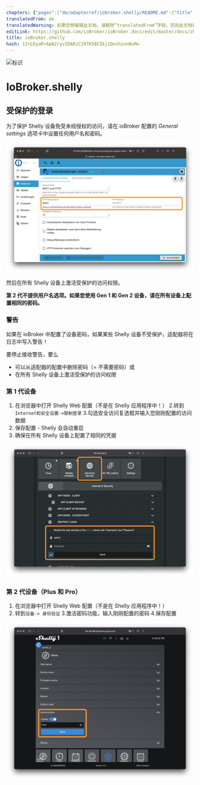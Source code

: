 ```yaml
---
chapters: {"pages":{"de/adapterref/iobroker.shelly/README.md":{"title":{"de":"ioBroker.shelly"},"content":"de/adapterref/iobroker.shelly/README.md"},"de/adapterref/iobroker.shelly/protocol-coap.md":{"title":{"de":"ioBroker.shelly"},"content":"de/adapterref/iobroker.shelly/protocol-coap.md"},"de/adapterref/iobroker.shelly/protocol-mqtt.md":{"title":{"de":"ioBroker.shelly"},"content":"de/adapterref/iobroker.shelly/protocol-mqtt.md"},"de/adapterref/iobroker.shelly/restricted-login.md":{"title":{"de":"ioBroker.shelly"},"content":"de/adapterref/iobroker.shelly/restricted-login.md"},"de/adapterref/iobroker.shelly/state-changes.md":{"title":{"de":"ioBroker.shelly"},"content":"de/adapterref/iobroker.shelly/state-changes.md"},"de/adapterref/iobroker.shelly/faq.md":{"title":{"de":"ioBroker.shelly"},"content":"de/adapterref/iobroker.shelly/faq.md"},"de/adapterref/iobroker.shelly/debug.md":{"title":{"de":"ioBroker.shelly"},"content":"de/adapterref/iobroker.shelly/debug.md"}}}
translatedFrom: de
translatedWarning: 如果您想编辑此文档，请删除“translatedFrom”字段，否则此文档将再次自动翻译
editLink: https://github.com/ioBroker/ioBroker.docs/edit/master/docs/zh-cn/adapterref/iobroker.shelly/restricted-login.md
title: ioBroker.shelly
hash: 12+LDyaR+6pN2ryvIDARzC297K5BCZkj2QnshinnNuM=
---
```

![标识](../../../de/adapterref/iobroker.shelly/../../admin/shelly.png)

# IoBroker.shelly
## 受保护的登录
为了保护 Shelly 设备免受未经授权的访问，请在 ioBroker 配置的 *General settings* 选项卡中设置任何用户名和密码。

![iobroker_general_restrict_login](../../../de/adapterref/iobroker.shelly/./img/iobroker_general_restrict_login.png)

然后在所有 Shelly 设备上激活受保护的访问权限。

**第 2 代不提供用户名选项。如果您使用 Gen 1 和 Gen 2 设备，请在所有设备上配置相同的密码。**

### 警告
如果在 ioBroker 中配置了设备密码，如果某些 Shelly 设备不受保护，适配器将在日志中写入警告！

要停止接收警告，要么

- 可以从适配器的配置中删除密码（= 不需要密码）或
- 在所有 Shelly 设备上激活受保护的访问权限

### 第 1 代设备
1. 在浏览器中打开 Shelly Web 配置（不是在 Shelly 应用程序中！）
2.转到```Internet和安全设置->限制登录```
3.勾选安全访问复选框并输入您刚刚配置的访问数据
4. 保存配置 - Shelly 会自动重启
5. 确保在所有 Shelly 设备上配置了相同的凭据

![贝壳基因1](../../../de/adapterref/iobroker.shelly/./img/shelly_restrict_login-gen1.png)

### 第 2 代设备（Plus 和 Pro）
1. 在浏览器中打开 Shelly Web 配置（不是在 Shelly 应用程序中！）
2. 转到```设备-> 身份验证```
3.激活密码功能，输入刚刚配置的密码
4.保存配置

![贝壳基因2](../../../de/adapterref/iobroker.shelly/./img/shelly_restrict_login-gen2.png)